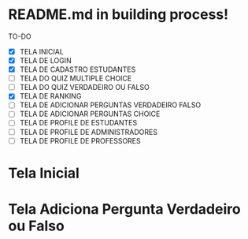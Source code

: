 # README.md in building process!

TO-DO
- [x] TELA INICIAL
- [x] TELA DE LOGIN
- [x] TELA DE CADASTRO ESTUDANTES
- [ ] TELA DO QUIZ MULTIPLE CHOICE
- [ ] TELA DO QUIZ VERDADEIRO OU FALSO
- [x] TELA DE RANKING
- [ ] TELA DE ADICIONAR PERGUNTAS VERDADEIRO FALSO
- [ ] TELA DE ADICIONAR PERGUNTAS CHOICE
- [ ] TELA DE PROFILE DE ESTUDANTES
- [ ] TELA DE PROFILE DE ADMINISTRADORES
- [ ] TELA DE PROFILE DE PROFESSORES

# Tela Inicial

# Tela Adiciona Pergunta Verdadeiro ou Falso
